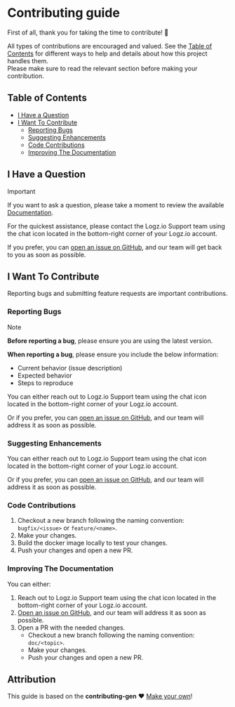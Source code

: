 # Contributing guide

First of all, thank you for taking the time to contribute! 💛

All types of contributions are encouraged and valued. See the [Table of Contents](#table-of-contents) for different ways to help and details about how this project handles them.  
Please make sure to read the relevant section before making your contribution.

## Table of Contents
- [I Have a Question](#i-have-a-question)
- [I Want To Contribute](#i-want-to-contribute)
  - [Reporting Bugs](#reporting-bugs)
  - [Suggesting Enhancements](#suggesting-enhancements)
  - [Code Contributions](#code-contributions)
  - [Improving The Documentation](#improving-the-documentation)

## I Have a Question
> [!IMPORTANT]
> If you want to ask a question, please take a moment to review the available [Documentation](../../).

For the quickest assistance, please contact the Logz.io Support team using the chat icon located in the bottom-right corner of your Logz.io account.

If you prefer, you can [open an issue on GitHub](../../issues/), and our team will get back to you as soon as possible.


## I Want To Contribute
Reporting bugs and submitting feature requests are important contributions.

### Reporting Bugs
> [!NOTE]
> **Before reporting a bug**, please ensure you are using the latest version.

**When reporting a bug**, please ensure you include the below information:
* Current behavior (issue description)
* Expected behavior
* Steps to reproduce

You can either reach out to Logz.io Support team using the chat icon located in the bottom-right corner of your Logz.io account.

Or if you prefer, you can [open an issue on GitHub](../../issues/), and our team will address it as soon as possible.

### Suggesting Enhancements
You can either reach out to Logz.io Support team using the chat icon located in the bottom-right corner of your Logz.io account.

Or if you prefer, you can [open an issue on GitHub](../../issues/), and our team will address it as soon as possible.


### Code Contributions
1. Checkout a new branch following the naming convention: `bugfix/<issue>` or `feature/<name>`.
2. Make your changes.
3. Build the docker image locally to test your changes.
4. Push your changes and open a new PR.

### Improving The Documentation
You can either:
1. Reach out to Logz.io Support team using the chat icon located in the bottom-right corner of your Logz.io account.
2. [Open an issue on GitHub](../../issues/), and our team will address it as soon as possible.
3. Open a PR with the needed changes.
   - Checkout a new branch following the naming convention: `doc/<topic>`.
   - Make your changes.
   -  Push your changes and open a new PR.

## Attribution
This guide is based on the **contributing-gen** ❤️ [Make your own](https://github.com/bttger/contributing-gen)!
